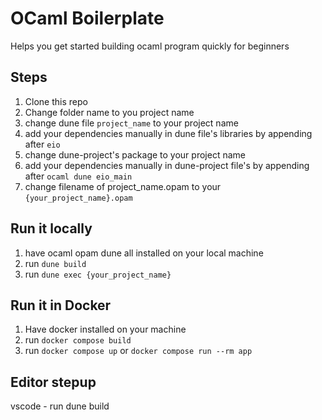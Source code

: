 # OCaml Boilerplate
Helps you get started building ocaml program quickly for beginners

## Steps
1. Clone this repo
2. Change folder name to you project name
3. change dune file `project_name` to your project name
4. add your dependencies manually in dune file's libraries by appending after `eio`
5. change dune-project's package to your project name
6. add your dependencies manually in dune-project file's by appending after `ocaml dune eio_main`
7. change filename of project_name.opam to your `{your_project_name}.opam`


## Run it locally
1. have ocaml opam dune all installed on your local machine
2. run `dune build`
3. run `dune exec {your_project_name}`

## Run it in Docker
1. Have docker installed on your machine
2. run `docker compose build`
3. run `docker compose up` or `docker compose run --rm app`

## Editor stepup
vscode - run dune build